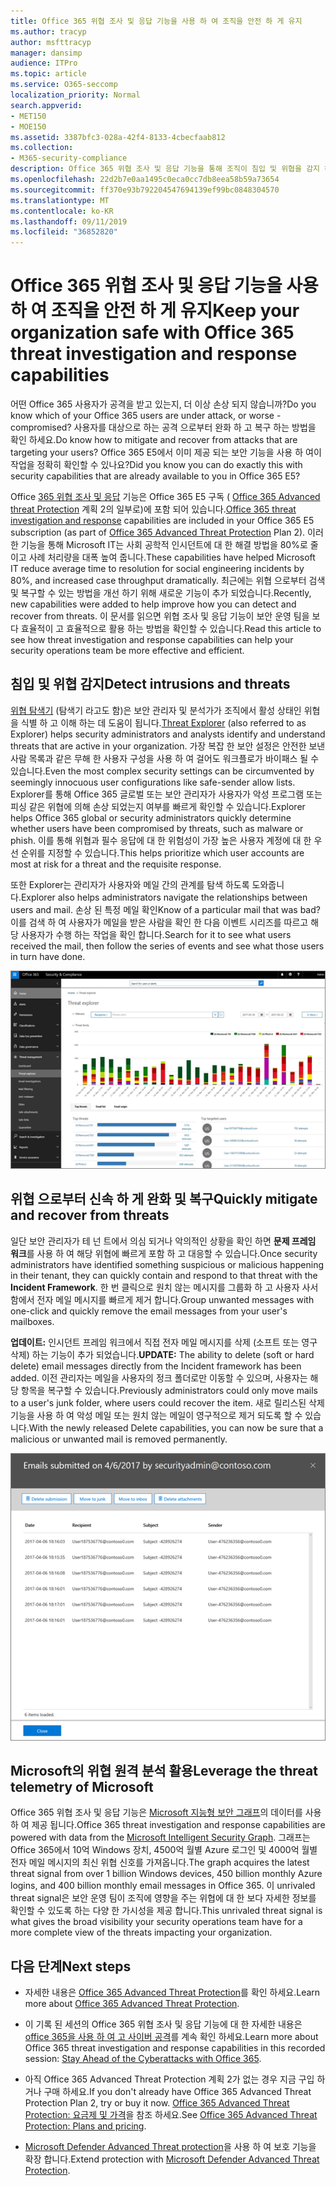 ```yaml
---
title: Office 365 위협 조사 및 응답 기능을 사용 하 여 조직을 안전 하 게 유지
ms.author: tracyp
author: msfttracyp
manager: dansimp
audience: ITPro
ms.topic: article
ms.service: O365-seccomp
localization_priority: Normal
search.appverid:
- MET150
- MOE150
ms.assetid: 3387bfc3-028a-42f4-8133-4cbecfaab812
ms.collection:
- M365-security-compliance
description: Office 365 위협 조사 및 응답 기능을 통해 조직이 침입 및 위협을 감지 하 고 위협 으로부터 신속 하 게 완화 및 복구할 수 있는 방법을 알아봅니다.
ms.openlocfilehash: 22d2b7e0aa1495c0eca0cc7db8eea58b59a73654
ms.sourcegitcommit: ff370e93b792204547694139ef99bc0848304570
ms.translationtype: MT
ms.contentlocale: ko-KR
ms.lasthandoff: 09/11/2019
ms.locfileid: "36852820"
---
```

# <a name="keep-your-organization-safe-with-office-365-threat-investigation-and-response-capabilities"></a><span data-ttu-id="66ea3-103">Office 365 위협 조사 및 응답 기능을 사용 하 여 조직을 안전 하 게 유지</span><span class="sxs-lookup"><span data-stu-id="66ea3-103">Keep your organization safe with Office 365 threat investigation and response capabilities</span></span>

<span data-ttu-id="66ea3-104">어떤 Office 365 사용자가 공격을 받고 있는지, 더 이상 손상 되지 않습니까?</span><span class="sxs-lookup"><span data-stu-id="66ea3-104">Do you know which of your Office 365 users are under attack, or worse - compromised?</span></span> <span data-ttu-id="66ea3-105">사용자를 대상으로 하는 공격 으로부터 완화 하 고 복구 하는 방법을 확인 하세요.</span><span class="sxs-lookup"><span data-stu-id="66ea3-105">Do know how to mitigate and recover from attacks that are targeting your users?</span></span> <span data-ttu-id="66ea3-106">Office 365 E5에서 이미 제공 되는 보안 기능을 사용 하 여이 작업을 정확히 확인할 수 있나요?</span><span class="sxs-lookup"><span data-stu-id="66ea3-106">Did you know you can do exactly this with security capabilities that are already available to you in Office 365 E5?</span></span> 
  
<span data-ttu-id="66ea3-107">Office [365 위협 조사 및 응답](office-365-ti.md) 기능은 Office 365 E5 구독 ( [Office 365 Advanced threat Protection](office-365-atp.md) 계획 2의 일부로)에 포함 되어 있습니다.</span><span class="sxs-lookup"><span data-stu-id="66ea3-107">[Office 365 threat investigation and response](office-365-ti.md) capabilities are included in your Office 365 E5 subscription (as part of [Office 365 Advanced Threat Protection](office-365-atp.md) Plan 2).</span></span> <span data-ttu-id="66ea3-108">이러한 기능을 통해 Microsoft IT는 사회 공학적 인시던트에 대 한 해결 방법을 80%로 줄이고 사례 처리량을 대폭 높여 줍니다.</span><span class="sxs-lookup"><span data-stu-id="66ea3-108">These capabilities have helped Microsoft IT reduce average time to resolution for social engineering incidents by 80%, and increased case throughput dramatically.</span></span> <span data-ttu-id="66ea3-109">최근에는 위협 으로부터 검색 및 복구할 수 있는 방법을 개선 하기 위해 새로운 기능이 추가 되었습니다.</span><span class="sxs-lookup"><span data-stu-id="66ea3-109">Recently, new capabilities were added to help improve how you can detect and recover from threats.</span></span> <span data-ttu-id="66ea3-110">이 문서를 읽으면 위협 조사 및 응답 기능이 보안 운영 팀을 보다 효율적이 고 효율적으로 활용 하는 방법을 확인할 수 있습니다.</span><span class="sxs-lookup"><span data-stu-id="66ea3-110">Read this article to see how threat investigation and response capabilities can help your security operations team be more effective and efficient.</span></span>
  
## <a name="detect-intrusions-and-threats"></a><span data-ttu-id="66ea3-111">침입 및 위협 감지</span><span class="sxs-lookup"><span data-stu-id="66ea3-111">Detect intrusions and threats</span></span>

<span data-ttu-id="66ea3-112">[위협 탐색기](threat-explorer.md) (탐색기 라고도 함)은 보안 관리자 및 분석가가 조직에서 활성 상태인 위협을 식별 하 고 이해 하는 데 도움이 됩니다.</span><span class="sxs-lookup"><span data-stu-id="66ea3-112">[Threat Explorer](threat-explorer.md) (also referred to as Explorer) helps security administrators and analysts identify and understand threats that are active in your organization.</span></span> <span data-ttu-id="66ea3-113">가장 복잡 한 보안 설정은 안전한 보낸 사람 목록과 같은 무해 한 사용자 구성을 사용 하 여 걸어도 워크플로가 바이패스 될 수 있습니다.</span><span class="sxs-lookup"><span data-stu-id="66ea3-113">Even the most complex security settings can be circumvented by seemingly innocuous user configurations like safe-sender allow lists.</span></span> <span data-ttu-id="66ea3-114">Explorer를 통해 Office 365 글로벌 또는 보안 관리자가 사용자가 악성 프로그램 또는 피싱 같은 위협에 의해 손상 되었는지 여부를 빠르게 확인할 수 있습니다.</span><span class="sxs-lookup"><span data-stu-id="66ea3-114">Explorer helps Office 365 global or security administrators quickly determine whether users have been compromised by threats, such as malware or phish.</span></span> <span data-ttu-id="66ea3-115">이를 통해 위협과 필수 응답에 대 한 위험성이 가장 높은 사용자 계정에 대 한 우선 순위를 지정할 수 있습니다.</span><span class="sxs-lookup"><span data-stu-id="66ea3-115">This helps prioritize which user accounts are most at risk for a threat and the requisite response.</span></span> 
  
<span data-ttu-id="66ea3-116">또한 Explorer는 관리자가 사용자와 메일 간의 관계를 탐색 하도록 도와줍니다.</span><span class="sxs-lookup"><span data-stu-id="66ea3-116">Explorer also helps administrators navigate the relationships between users and mail.</span></span> <span data-ttu-id="66ea3-117">손상 된 특정 메일 확인</span><span class="sxs-lookup"><span data-stu-id="66ea3-117">Know of a particular mail that was bad?</span></span> <span data-ttu-id="66ea3-118">이를 검색 하 여 사용자가 메일을 받은 사람을 확인 한 다음 이벤트 시리즈를 따르고 해당 사용자가 수행 하는 작업을 확인 합니다.</span><span class="sxs-lookup"><span data-stu-id="66ea3-118">Search for it to see what users received the mail, then follow the series of events and see what those users in turn have done.</span></span>

![맬웨어 패밀리가 Office 365, 색으로 구분 된 위협 탐색기 스크린샷](media/591338dd-252a-437d-b5f2-87aa42e74b0c.png)
  
## <a name="quickly-mitigate-and-recover-from-threats"></a><span data-ttu-id="66ea3-120">위협 으로부터 신속 하 게 완화 및 복구</span><span class="sxs-lookup"><span data-stu-id="66ea3-120">Quickly mitigate and recover from threats</span></span>

<span data-ttu-id="66ea3-121">일단 보안 관리자가 테 넌 트에서 의심 되거나 악의적인 상황을 확인 하면 **문제 프레임 워크**를 사용 하 여 해당 위협에 빠르게 포함 하 고 대응할 수 있습니다.</span><span class="sxs-lookup"><span data-stu-id="66ea3-121">Once security administrators have identified something suspicious or malicious happening in their tenant, they can quickly contain and respond to that threat with the **Incident Framework**.</span></span> <span data-ttu-id="66ea3-122">한 번 클릭으로 원치 않는 메시지를 그룹화 하 고 사용자 사서함에서 전자 메일 메시지를 빠르게 제거 합니다.</span><span class="sxs-lookup"><span data-stu-id="66ea3-122">Group unwanted messages with one-click and quickly remove the email messages from your user's mailboxes.</span></span> 
  
 <span data-ttu-id="66ea3-123">**업데이트:** 인시던트 프레임 워크에서 직접 전자 메일 메시지를 삭제 (소프트 또는 영구 삭제) 하는 기능이 추가 되었습니다.</span><span class="sxs-lookup"><span data-stu-id="66ea3-123">**UPDATE:** The ability to delete (soft or hard delete) email messages directly from the Incident framework has been added.</span></span> <span data-ttu-id="66ea3-124">이전 관리자는 메일을 사용자의 정크 폴더로만 이동할 수 있으며, 사용자는 해당 항목을 복구할 수 있습니다.</span><span class="sxs-lookup"><span data-stu-id="66ea3-124">Previously administrators could only move mails to a user's junk folder, where users could recover the item.</span></span> <span data-ttu-id="66ea3-125">새로 릴리스된 삭제 기능을 사용 하 여 악성 메일 또는 원치 않는 메일이 영구적으로 제거 되도록 할 수 있습니다.</span><span class="sxs-lookup"><span data-stu-id="66ea3-125">With the newly released Delete capabilities, you can now be sure that a malicious or unwanted mail is removed permanently.</span></span> 
    
![인시던트 업데이트 관리의 전자 메일 목록 스크린샷](media/9d8452d3-d8d2-4b26-81f9-76396e08dd17.png)
  
## <a name="leverage-the-threat-telemetry-of-microsoft"></a><span data-ttu-id="66ea3-127">Microsoft의 위협 원격 분석 활용</span><span class="sxs-lookup"><span data-stu-id="66ea3-127">Leverage the threat telemetry of Microsoft</span></span>

<span data-ttu-id="66ea3-128">Office 365 위협 조사 및 응답 기능은 [Microsoft 지능형 보안 그래프](https://go.microsoft.com/fwlink/?linkid=2036223)의 데이터를 사용 하 여 제공 됩니다.</span><span class="sxs-lookup"><span data-stu-id="66ea3-128">Office 365 threat investigation and response capabilities are powered with data from the [Microsoft Intelligent Security Graph](https://go.microsoft.com/fwlink/?linkid=2036223).</span></span> <span data-ttu-id="66ea3-129">그래프는 Office 365에서 10억 Windows 장치, 4500억 월별 Azure 로그인 및 4000억 월별 전자 메일 메시지의 최신 위협 신호를 가져옵니다.</span><span class="sxs-lookup"><span data-stu-id="66ea3-129">The graph acquires the latest threat signal from over 1 billion Windows devices, 450 billion monthly Azure logins, and 400 billion monthly email messages in Office 365.</span></span> <span data-ttu-id="66ea3-130">이 unrivaled threat signal은 보안 운영 팀이 조직에 영향을 주는 위협에 대 한 보다 자세한 정보를 확인할 수 있도록 하는 다양 한 가시성을 제공 합니다.</span><span class="sxs-lookup"><span data-stu-id="66ea3-130">This unrivaled threat signal is what gives the broad visibility your security operations team have for a more complete view of the threats impacting your organization.</span></span> 
  
## <a name="next-steps"></a><span data-ttu-id="66ea3-131">다음 단계</span><span class="sxs-lookup"><span data-stu-id="66ea3-131">Next steps</span></span>

- <span data-ttu-id="66ea3-132">자세한 내용은 [Office 365 Advanced Threat Protection](office-365-atp.md)를 확인 하세요.</span><span class="sxs-lookup"><span data-stu-id="66ea3-132">Learn more about [Office 365 Advanced Threat Protection](office-365-atp.md).</span></span>

- <span data-ttu-id="66ea3-133">이 기록 된 세션의 Office 365 위협 조사 및 응답 기능에 대 한 자세한 내용은 [office 365을 사용 하 여 고 사이버 공격](https://myignite.microsoft.com/videos/53723)를 계속 확인 하세요.</span><span class="sxs-lookup"><span data-stu-id="66ea3-133">Learn more about Office 365 threat investigation and response capabilities in this recorded session: [Stay Ahead of the Cyberattacks with Office 365](https://myignite.microsoft.com/videos/53723).</span></span>

- <span data-ttu-id="66ea3-134">아직 Office 365 Advanced Threat Protection 계획 2가 없는 경우 지금 구입 하거나 구매 하세요.</span><span class="sxs-lookup"><span data-stu-id="66ea3-134">If you don't already have Office 365 Advanced Threat Protection Plan 2, try or buy it now.</span></span> <span data-ttu-id="66ea3-135">[Office 365 Advanced Threat Protection: 요금제 및 가격](https://products.office.com/exchange/advance-threat-protection#pmg-allup-content)을 참조 하세요.</span><span class="sxs-lookup"><span data-stu-id="66ea3-135">See [Office 365 Advanced Threat Protection: Plans and pricing](https://products.office.com/exchange/advance-threat-protection#pmg-allup-content).</span></span>
    
- <span data-ttu-id="66ea3-136">[Microsoft Defender Advanced Threat protection](https://docs.microsoft.com/windows/security/threat-protection/microsoft-defender-atp/microsoft-defender-advanced-threat-protection)을 사용 하 여 보호 기능을 확장 합니다.</span><span class="sxs-lookup"><span data-stu-id="66ea3-136">Extend protection with [Microsoft Defender Advanced Threat Protection](https://docs.microsoft.com/windows/security/threat-protection/microsoft-defender-atp/microsoft-defender-advanced-threat-protection).</span></span>